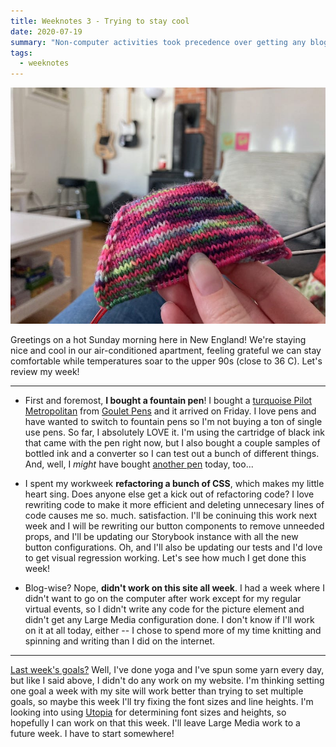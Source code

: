 ```yaml
---
title: Weeknotes 3 - Trying to stay cool
date: 2020-07-19
summary: "Non-computer activities took precedence over getting any blog work done, but hey, at least I'm writing this post!"
tags:
  - weeknotes
---
```


![A hand holding up the toe of a hand knit sock.](./images/fun-sock.jpg 'Started some bright fun socks for Adam this week. I am enjoying knitting these!')

Greetings on a hot Sunday morning here in New England! We're staying nice and cool in our air-conditioned apartment, feeling grateful we can stay comfortable while temperatures soar to the upper 90s (close to 36 C). Let's review my week!

---

- First and foremost, **I bought a fountain pen**! I bought a [turquoise Pilot Metropolitan](https://www.gouletpens.com/products/pilot-metropolitan-fountain-pen-retro-pop-turquoise?variant=11884885573675) from [Goulet Pens](https://www.gouletpens.com/) and it arrived on Friday. I love pens and have wanted to switch to fountain pens so I'm not buying a ton of single use pens. So far, I absolutely LOVE it. I'm using the cartridge of black ink that came with the pen right now, but I also bought a couple samples of bottled ink and a converter so I can test out a bunch of different things. And, well, I _might_ have bought [another pen](https://yosekastationery.com/products/twsbi-eco-t-coral?variant=32158737039459) today, too...

- I spent my workweek **refactoring a bunch of CSS**, which makes my little heart sing. Does anyone else get a kick out of refactoring code? I love rewriting code to make it more efficient and deleting unnecesary lines of code causes me so. much. satisfaction. I'll be coninuing this work next week and I will be rewriting our button components to remove unneeded props, and I'll be updating our Storybook instance with all the new button configurations. Oh, and I'll also be updating our tests and I'd love to get visual regression working. Let's see how much I get done this week!

- Blog-wise? Nope, **didn't work on this site all week**. I had a week where I didn't want to go on the computer after work except for my regular virtual events, so I didn't write any code for the picture element and didn't get any Large Media configuration done. I don't know if I'll work on it at all today, either -- I chose to spend more of my time knitting and spinning and writing than I did on the internet.

---

[Last week's goals?](/posts/weeknotes-2) Well, I've done yoga and I've spun some yarn every day, but like I said above, I didn't do any work on my website. I'm thinking setting one goal a week with my site will work better than trying to set multiple goals, so maybe this week I'll try fixing the font sizes and line heights. I'm looking into using [Utopia](https://utopia.fyi/) for determining font sizes and heights, so hopefully I can work on that this week. I'll leave Large Media work to a future week. I have to start somewhere!
